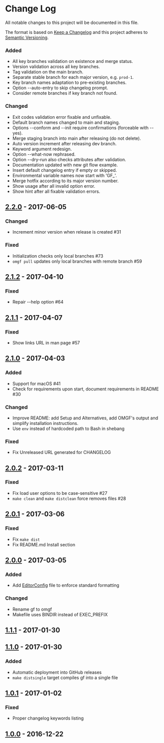 # Change Log
All notable changes to this project will be documented in this file.

The format is based on [Keep a Changelog](http://keepachangelog.com/)
and this project adheres to [Semantic Versioning](http://semver.org/).

### Added
 - All key branches validation on existence and merge status.
 - Version validation across all key branches.
 - Tag validation on the main branch.
 - Separate stable branch for each major version, e.g. `prod-1`.
 - Key branch names adaptation to pre-existing branches.
 - Option --auto-entry to skip changelog prompt.
 - Consider remote branches if key branch not found.

### Changed
 - Exit codes validation error fixable and unfixable.
 - Default branch names changed to main and staging.
 - Options --conform and --init require confirmations (forceable with --yes).
 - Merge staging branch into main after releasing (do not delete).
 - Auto version increment after releasing dev branch.
 - Keyword argument redesign.
 - Option --what-now rephrased.
 - Option --dry-run also checks attributes after validation.
 - Documentation updated with new git flow example.
 - Insert default changelog entry if empty or skipped.
 - Environmental variable names now start with 'GF_'.
 - Merge hotfix according to its major version number.
 - Show usage after all invalid option error.
 - Show hint after all fixable validation errors.

## [2.2.0] - 2017-06-05
### Changed
 - Increment minor version when release is created #31
 
### Fixed
 - Initialization checks only local branches #73
 - `omgf pull` updates only local branches with remote branch #59

## [2.1.2] - 2017-04-10
### Fixed
 - Repair --help option #64

## [2.1.1] - 2017-04-07
### Fixed
 - Show links URL in man page #57

## [2.1.0] - 2017-04-03
### Added
 - Support for macOS #41
 - Check for requirements upon start, document requirements in README #30

### Changed
 - Improve README: add Setup and Alternatives, add OMGF's output and simplify installation instructions.
 - Use `env` instead of hardcoded path to Bash in shebang

### Fixed
 - Fix Unreleased URL generated for CHANGELOG

## [2.0.2] - 2017-03-11
### Fixed
 - Fix load user options to be case-sensitive #27
 - `make clean` and `make distclean` force removes files #28

## [2.0.1] - 2017-03-06
### Fixed
 - Fix `make dist`
 - Fix README.md Install section

## [2.0.0] - 2017-03-05

### Added
 - Add [EditorConfig](http://editorconfig.org/) file to enforce standard formatting

### Changed
 - Rename gf to omgf
 - Makefile uses BINDIR instead of EXEC_PREFIX

## [1.1.1] - 2017-01-30

## [1.1.0] - 2017-01-30
### Added
 - Automatic deployment into GitHub releases
 - `make distsingle` target compiles gf into a single file

## [1.0.1] - 2017-01-02
### Fixed
 - Proper changelog keywords listing

## [1.0.0] - 2016-12-22

[2.2.0]: https://github.com/InternetGuru/omgf/compare/v2.1.2...v2.2.0
[2.1.2]: https://github.com/InternetGuru/omgf/compare/v2.1.1...v2.1.2
[2.1.1]: https://github.com/InternetGuru/omgf/compare/v2.1.0...v2.1.1
[2.1.0]: https://github.com/InternetGuru/omgf/compare/v2.0.2...v2.1.0
[2.0.2]: https://github.com/InternetGuru/omgf/compare/v2.0.1...v2.0.2
[2.0.1]: https://github.com/InternetGuru/omgf/compare/v2.0.0...v2.0.1
[2.0.0]: https://github.com/InternetGuru/omgf.git/compare/v1.1.1...v2.0.0
[1.1.1]: https://github.com/InternetGuru/omgf/compare/v1.1.0...v1.1.1
[1.1.0]: https://github.com/InternetGuru/omgf/compare/v1.0.1...v1.1.0
[1.0.1]: https://github.com/InternetGuru/omgf/compare/v1.0.0...v1.0.1
[1.0.0]: https://github.com/InternetGuru/gf/compare/v0.0.0...v1.0.0
